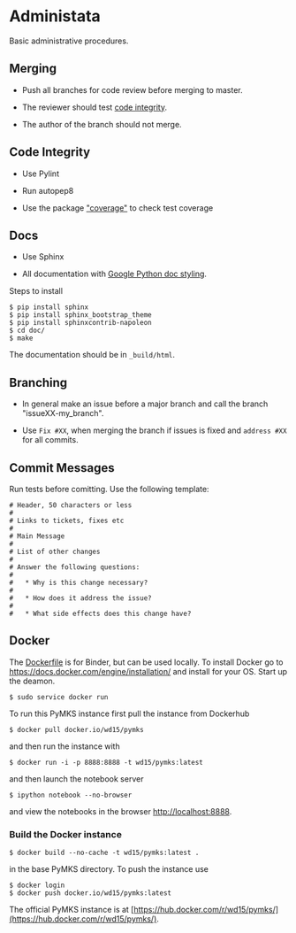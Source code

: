 # Administata

Basic administrative procedures.

## Merging

 * Push all branches for code review before merging to master.

 * The reviewer should test [code integrity](#code-integrity).

 * The author of the branch should not merge.

## Code Integrity

 * Use Pylint

 * Run autopep8

 * Use the package
   ["coverage"](https://pypi.python.org/pypi/coverage/3.7.1) to check
   test coverage

## Docs

 * Use Sphinx

 * All documentation with
   [Google Python doc styling](http://google-styleguide.googlecode.com/svn/trunk/pyguide.html#Comments).

Steps to install

    $ pip install sphinx
    $ pip install sphinx_bootstrap_theme
    $ pip install sphinxcontrib-napoleon
    $ cd doc/
    $ make

The documentation should be in `_build/html`.

## Branching

 * In general make an issue before a major branch and call the branch
   "issueXX-my_branch".

 * Use `Fix #XX`, when merging the branch if issues is fixed and
   `address #XX` for all commits.

## Commit Messages

Run tests before comitting. Use the following template:

```
# Header, 50 characters or less
#
# Links to tickets, fixes etc
#
# Main Message
#
# List of other changes
#
# Answer the following questions:
#
#   * Why is this change necessary?
#
#   * How does it address the issue?
#
#   * What side effects does this change have?
```

## Docker

The [Dockerfile](Dockerfile) is for Binder, but can be used
locally. To install Docker go to
https://docs.docker.com/engine/installation/ and install for your OS.
Start up the deamon.

    $ sudo service docker run

To run this PyMKS instance first pull the instance from Dockerhub

    $ docker pull docker.io/wd15/pymks

and then run the instance with

    $ docker run -i -p 8888:8888 -t wd15/pymks:latest

and then launch the notebook server

    $ ipython notebook --no-browser

and view the notebooks in the browser
[http://localhost:8888](http://localhost:8888).

### Build the Docker instance

    $ docker build --no-cache -t wd15/pymks:latest .

in the base PyMKS directory. To push the instance use

    $ docker login
    $ docker push docker.io/wd15/pymks:latest

The official PyMKS instance is at
[https://hub.docker.com/r/wd15/pymks/](https://hub.docker.com/r/wd15/pymks/).
